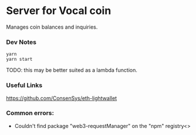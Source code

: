 # Server for Vocal coin

Manages coin balances and inquiries.

### Dev Notes

```
yarn
yarn start
```

TODO: this may be better suited as a lambda function.


### Useful Links
https://github.com/ConsenSys/eth-lightwallet


### Common errors:

* Couldn't find package "web3-requestManager" on the "npm" registry<>